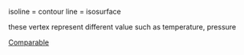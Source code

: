 isoline = contour line = isosurface

these vertex represent different value such as temperature, pressure

[Comparable](https://www.codecademy.com/resources/docs/java/comparable)